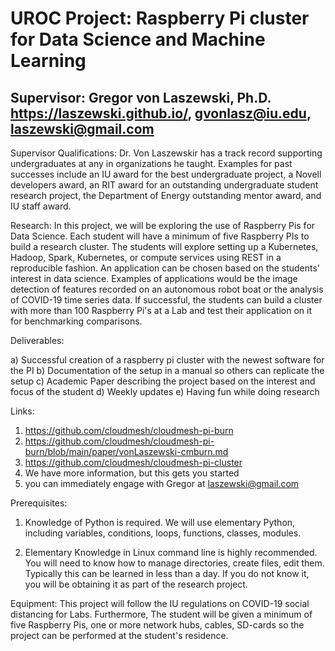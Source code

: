 # UROC Project: Raspberry Pi cluster for Data Science and Machine Learning

## Supervisor: Gregor von Laszewski, Ph.D. https://laszewski.github.io/, gvonlasz@iu.edu, laszewski@gmail.com

Supervisor Qualifications: 
  Dr. Von Laszewskir has a track record supporting undergraduates at any in organizations he taught. Examples for past successes include an IU award for the best undergraduate project, a Novell developers award, an RIT award for an outstanding undergraduate student research project, the Department of Energy outstanding mentor award, and IU staff award.

Research: In this project, we will be exploring the use of Raspberry Pis for Data Science. Each student will have a minimum of five Raspberry PIs to build a research cluster. The students will explore setting up a Kubernetes, Hadoop, Spark, Kubernetes, or compute services using REST in a reproducible fashion. An application can be chosen based on the students' interest in data science. Examples of applications would be the image detection of features recorded on an autonomous robot boat or the analysis of COVID-19 time series data. If successful, the students can build a cluster with more than 100 Raspberry Pi's at a Lab and test their application on it for benchmarking comparisons.

Deliverables: 

a) Successful creation of a raspberry pi cluster with the newest software for the PI
b) Documentation of the setup in a manual so others can replicate the setup
c) Academic Paper describing the project based on the interest and focus of the student
d) Weekly updates
e) Having fun while doing research

Links:

1) <https://github.com/cloudmesh/cloudmesh-pi-burn>
2) <https://github.com/cloudmesh/cloudmesh-pi-burn/blob/main/paper/vonLaszewski-cmburn.md>
3) <https://github.com/cloudmesh/cloudmesh-pi-cluster>
4) We have more information, but this gets you started
5) you can immediately engage with Gregor at <laszewski@gmail.com>

Prerequisites:

1) Knowledge of Python is required. We will use elementary Python, including variables, conditions, loops, functions, classes, modules. 

2) Elementary Knowledge in Linux command line is highly recommended. You will need to know how to manage directories, create files, edit them. Typically this can be learned in less than a day. If you do not know it, you will be obtaining it as part of the research project.

Equipment: 
This project will follow the IU regulations on COVID-19 social distancing for Labs. Furthermore, The student will be given a minimum of five Raspberry Pis, one or more network hubs, cables, SD-cards so the project can be performed at the student's residence.
